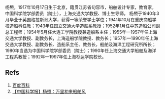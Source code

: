 杨槱，1917年10月17日生于北京，籍贯江苏省句容市，船舶设计专家，教育家，中国科学院学部委员（院士），上海交通大学教授、博士生导师。
杨槱于1940年3月毕业于英国格拉斯哥大学，获得一等荣誉学士学位；1941年10月在重庆商船学校造船科任教；1943年任国立交通大学造船系教授；1952年1月任中苏造船公司副总工程师；1954年5月任大连工学院教授兼造船系主任；1955年—1957年任上海交通大学教授、副教务长，上海造船学院教授、教务长；1957年—1990年任上海交通大学教授、副教务长、造船系主任、教务长，船舶及海洋工程研究所所长；1980年当选为中国科学院学部委员（院士）；1990年任上海交通大学船舶及海洋工程系教授；1992年—1997年任上海杉达学院校长。

 
## Refs
1. [百度百科](https://baike.baidu.com/item/%E6%9D%A8%E6%A7%B1?fromModule=lemma_search-box)
2. [【中国科学报】杨槱：万里初来船舶风](https://www.cas.cn/xw/cmsm/201308/t20130809_3910505.shtml)
